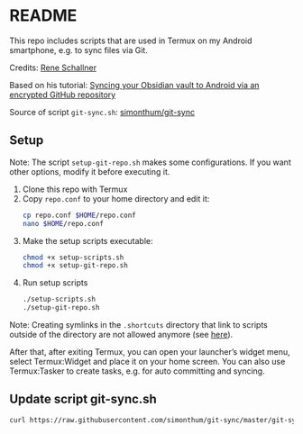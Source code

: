 # README

This repo includes scripts that are used in Termux on my Android smartphone, e.g. to sync files via Git.

Credits: [Rene Schallner](https://github.com/renerocksai)

Based on his tutorial: [Syncing your Obsidian vault to Android via an encrypted GitHub repository](https://renerocks.ai/blog/obsidian-encrypted-github-android/#shortcuts-for-committing-pushing-and-pulling)

Source of script `git-sync.sh`: [simonthum/git-sync](https://github.com/simonthum/git-sync)

## Setup

Note: The script `setup-git-repo.sh` makes some configurations. If you want other options, modify it before executing it.

1. Clone this repo with Termux
2. Copy `repo.conf` to your home directory and edit it:
    ```sh
    cp repo.conf $HOME/repo.conf
    nano $HOME/repo.conf
    ```
3. Make the setup scripts executable:
    ```sh
    chmod +x setup-scripts.sh
    chmod +x setup-git-repo.sh
    ```
4. Run setup scripts
    ```sh
    ./setup-scripts.sh
    ./setup-git-repo.sh
    ```

Note: Creating symlinks in the `.shortcuts` directory that link to scripts outside of the directory are not allowed anymore (see [here](https://github.com/termux/termux-widget/issues/57)).

After that, after exiting Termux, you can open your launcher’s widget menu, select Termux:Widget and place it on your home screen.
You can also use Termux:Tasker to create tasks, e.g. for auto committing and syncing.

## Update script git-sync.sh

```sh
curl https://raw.githubusercontent.com/simonthum/git-sync/master/git-sync -o git-sync.sh
```
